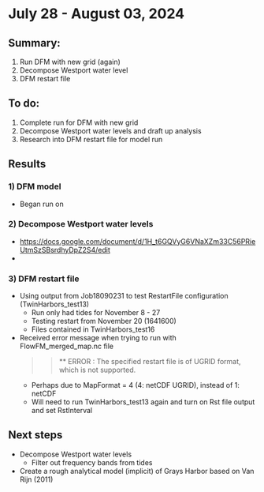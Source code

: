 # July 28 - August 03, 2024

## Summary:
1) Run DFM with new grid (again)
2) Decompose Westport water level
3) DFM restart file

## To do:
1) Complete run for DFM with new grid
2) Decompose Westport water levels and draft up analysis
3) Research into DFM restart file for model run

## Results
### 1) DFM model
- Began run on 

### 2) Decompose Westport water levels
- https://docs.google.com/document/d/1H_t6GQVyG6VNaXZm33C56PRieUtmSzSBsrdhyDpZ2S4/edit
- 

### 3) DFM restart file
- Using output from Job18090231 to test RestartFile configuration (TwinHarbors_test13)
	- Run only had tides for November 8 - 27
	- Testing restart from November 20 (1641600)
	- Files contained in TwinHarbors_test16
- Received error message when trying to run with FlowFM_merged_map.nc file
	>> ** ERROR  : The specified restart file is of UGRID format, which is not supported.
	- Perhaps due to MapFormat = 4 (4: netCDF UGRID), instead of 1: netCDF
	- Will need to run TwinHarbors_test13 again and turn on Rst file output and set RstInterval 


## Next steps
- Decompose Westport water levels
	- Filter out frequency bands from tides
- Create a rough analytical model (implicit) of Grays Harbor based on Van Rijn (2011)
